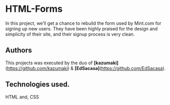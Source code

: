 # HTML-Forms
In this project, we’ll get a chance to rebuild the form used by Mint.com for signing up new users. They have been highly praised for the design and simplicity of their site, and their signup process is very clean.

## Authors
This projects was executed by the duo of **[kazumaki]**(https://github.com/kazumaki) & **[EdSacasa]**(https://github.com/EdSacasa). 

## Technologies used.
HTML and, CSS
